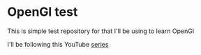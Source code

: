 # OpenGl test

This is simple test repository for that I'll be using to learn OpenGl

I'll be following this YouTube [series](https://www.youtube.com/playlist?list=PLlrATfBNZ98foTJPJ_Ev03o2oq3-GGOS2)
